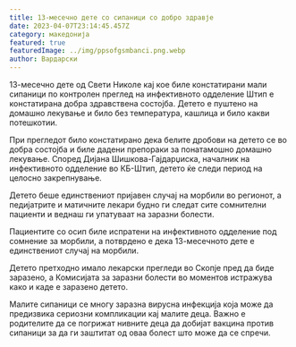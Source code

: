 ```yaml
---
title: 13-месечно дете со сипаници со добро здравје
date: 2023-04-07T23:14:45.457Z
category: македонија
featured: true
featuredImage: ../img/ppsofgsmbanci.png.webp
author: Вардарски
---
```


13-месечно дете од Свети Николе кај кое биле констатирани мали сипаници по контролен преглед на инфективното одделение Штип е констатирана добра здравствена состојба. Детето е пуштено на домашно лекување и било без температура, кашлица и било какви потешкотии.

При прегледот било констатирано дека белите дробови на детето се во добра состојба и биле дадени препораки за понатамошно домашно лекување. Според Дијана Шишкова-Гајдарџиска, началник на инфективното одделение во КБ-Штип, детето ќе следи период на целосно закрепнување.

Детето беше единствениот пријавен случај на морбили во регионот, а педијатрите и матичните лекари будно ги следат сите сомнителни пациенти и веднаш ги упатуваат на заразни болести.

Пациентите со осип биле испратени на инфективното одделение под сомнение за морбили, а потврдено е дека 13-месечното дете е единствениот случај на морбили.

Детето претходно имало лекарски прегледи во Скопје пред да биде заразено, а Комисијата за заразни болести во моментов истражува како и каде е заразено детето.

Малите сипаници се многу заразна вирусна инфекција која може да предизвика сериозни компликации кај малите деца. Важно е родителите да се погрижат нивните деца да добијат вакцина против сипаници за да ги заштитат од оваа болест што може да се спречи.
